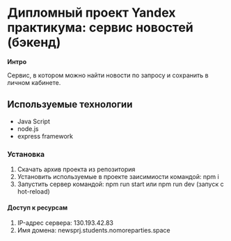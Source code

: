 # Дипломный проект Yandex практикума: сервис новостей (бэкенд)

**Интро**

Сервис, в котором можно найти новости по запросу и сохранить в личном кабинете.

## Используемые технологии
* Java Script
* node.js
* express framework

### Установка

1. Скачать архив проекта из репозитория
2. Установить используемые в проекте заисимиости командой: npm i
3. Запустить сервер командой: npm run start или npm run dev (запуск с hot-reload)

#### Доступ к ресурсам

1. IP-адрес сервера: 130.193.42.83
2. Имя домена: newsprj.students.nomoreparties.space

